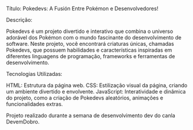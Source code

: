  Título: Pokedevs: A Fusión Entre Pokémon e Desenvolvedores!

 Descrição:

 Pokedevs é um projeto divertido e interativo que combina o universo adorável dos Pokémon com o mundo fascinante do desenvolvimento de software. Neste projeto, você encontrará criaturas únicas, chamadas Pokedevs, que possuem habilidades e características inspiradas em diferentes linguagens de programação, frameworks e ferramentas de desenvolvimento.

 Tecnologias Utilizadas:

 HTML: Estrutura da página web.
 CSS: Estilização visual da página, criando um ambiente divertido e envolvente.
 JavaScript: Interatividade e dinâmica do projeto, como a criação de Pokedevs aleatórios, animações e funcionalidades extras.

Projeto realizado durante a semana de desenvolvimento dev do canla DevemDobro.
